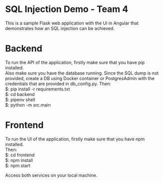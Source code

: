 # SQL Injection Demo - Team 4  
This is a sample Flask web application with the UI in Angular that demonstrates how an SQL injection can be achieved.  

# Backend  
To run the API of the application, firstly make sure that you have pip installed.  
Also make sure you have the database running. Since the SQL dump is not provided, 
create a DB using Docker container or PostgresAdmin with the credentials that are provided in db_config.py.
Then:  
$: pip install -r requirements.txt  
$: cd backend  
$: pipenv shell  
$: python -m src.main  

# Frontend  
To run the UI of the application, firstly make sure that you have npm installed.  
Then:  
$: cd frontend  
$: npm install  
$: npm start  

Access both services on your local machine.  
